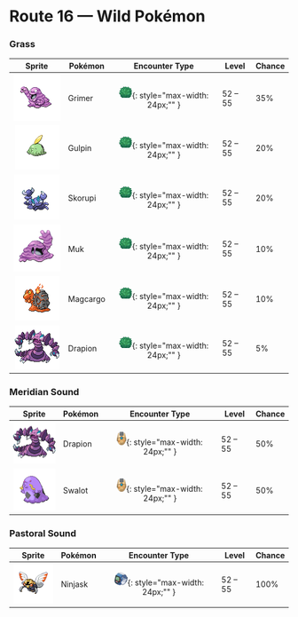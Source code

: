 # Route 16 — Wild Pokémon

### Grass

| Sprite | Pokémon | Encounter Type | Level | Chance |
|:------:|---------|:--------------:|-------|--------|
| ![Grimer](../../assets/sprites/grimer/front.gif "Grimer") | Grimer | ![Grass](../../assets/encounter_types/grass.png "Grass"){: style="max-width: 24px;"" } | 52 – 55 | 35% |
| ![Gulpin](../../assets/sprites/gulpin/front.gif "Gulpin") | Gulpin | ![Grass](../../assets/encounter_types/grass.png "Grass"){: style="max-width: 24px;"" } | 52 – 55 | 20% |
| ![Skorupi](../../assets/sprites/skorupi/front.gif "Skorupi") | Skorupi | ![Grass](../../assets/encounter_types/grass.png "Grass"){: style="max-width: 24px;"" } | 52 – 55 | 20% |
| ![Muk](../../assets/sprites/muk/front.gif "Muk") | Muk | ![Grass](../../assets/encounter_types/grass.png "Grass"){: style="max-width: 24px;"" } | 52 – 55 | 10% |
| ![Magcargo](../../assets/sprites/magcargo/front.gif "Magcargo") | Magcargo | ![Grass](../../assets/encounter_types/grass.png "Grass"){: style="max-width: 24px;"" } | 52 – 55 | 10% |
| ![Drapion](../../assets/sprites/drapion/front.gif "Drapion") | Drapion | ![Grass](../../assets/encounter_types/grass.png "Grass"){: style="max-width: 24px;"" } | 52 – 55 | 5% |

### Meridian Sound

| Sprite | Pokémon | Encounter Type | Level | Chance |
|:------:|---------|:--------------:|-------|--------|
| ![Drapion](../../assets/sprites/drapion/front.gif "Drapion") | Drapion | ![Meridian Sound](../../assets/encounter_types/meridian_sound.png "Meridian Sound"){: style="max-width: 24px;"" } | 52 – 55 | 50% |
| ![Swalot](../../assets/sprites/swalot/front.gif "Swalot") | Swalot | ![Meridian Sound](../../assets/encounter_types/meridian_sound.png "Meridian Sound"){: style="max-width: 24px;"" } | 52 – 55 | 50% |

### Pastoral Sound

| Sprite | Pokémon | Encounter Type | Level | Chance |
|:------:|---------|:--------------:|-------|--------|
| ![Ninjask](../../assets/sprites/ninjask/front.gif "Ninjask") | Ninjask | ![Pastoral Sound](../../assets/encounter_types/pastoral_sound.png "Pastoral Sound"){: style="max-width: 24px;"" } | 52 – 55 | 100% |

